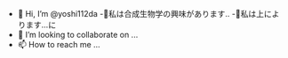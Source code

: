 - 👋 Hi, I’m @yoshi112da
-👀私は合成生物学の興味があります..
-🌱私は上によります...に
- 💞️ I’m looking to collaborate on ...
- 📫 How to reach me ...

<!---
yoshi112da/yoshi112da is a ✨ special ✨ repository because its `README.md` (this file) appears on your GitHub profile.
You can click the Preview link to take a look at your changes.
--->
